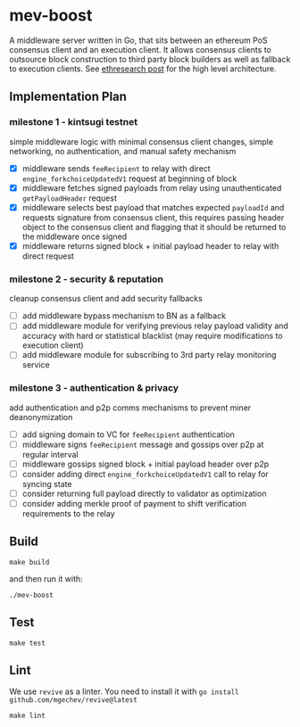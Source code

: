 # mev-boost

A middleware server written in Go, that sits between an ethereum PoS consensus client and an execution client. It allows consensus clients to outsource block construction to third party block builders as well as fallback to execution clients. See [ethresearch post](https://ethresear.ch/t/mev-boost-merge-ready-flashbots-architecture/11177/) for the high level architecture.

## Implementation Plan

### milestone 1 - kintsugi testnet

simple middleware logic with minimal consensus client changes, simple networking, no authentication, and manual safety mechanism

- [x] middleware sends `feeRecipient` to relay with direct `engine_forkchoiceUpdatedV1` request at beginning of block
- [x] middleware fetches signed payloads from relay using unauthenticated `getPayloadHeader` request
- [x] middleware selects best payload that matches expected `payloadId` and requests signature from consensus client, this requires passing header object to the consensus client and flagging that it should be returned to the middleware once signed
- [x] middleware returns signed block + initial payload header to relay with direct request

### milestone 2 - security & reputation

cleanup consensus client and add security fallbacks

- [ ] add middleware bypass mechanism to BN as a fallback
- [ ] add middleware module for verifying previous relay payload validity and accuracy with hard or statistical blacklist (may require modifications to execution client)
- [ ] add middleware module for subscribing to 3rd party relay monitoring service

### milestone 3 - authentication & privacy

add authentication and p2p comms mechanisms to prevent miner deanonymization

- [ ] add signing domain to VC for `feeRecipient` authentication
- [ ] middleware signs `feeRecipient` message and gossips over p2p at regular interval
- [ ] middleware gossips signed block + initial payload header over p2p
- [ ] consider adding direct `engine_forkchoiceUpdatedV1` call to relay for syncing state
- [ ] consider returning full payload directly to validator as optimization
- [ ] consider adding merkle proof of payment to shift verification requirements to the relay

## Build

```
make build
```

and then run it with:

```
./mev-boost
```

## Test

```
make test
```

## Lint

We use `revive` as a linter. You need to install it with `go install github.com/mgechev/revive@latest`

```
make lint
```
